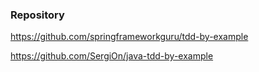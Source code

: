 ### Repository

https://github.com/springframeworkguru/tdd-by-example

https://github.com/SergiOn/java-tdd-by-example

